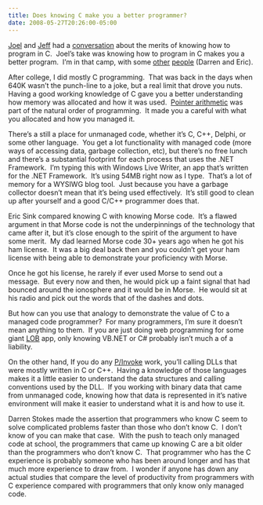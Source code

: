 ```yaml
---
title: Does knowing C make you a better programmer?
date: 2008-05-27T20:26:00-05:00
---
```

[Joel](http://www.joelonsoftware.com/AboutMe.html) and [Jeff](http://www.codinghorror.com/blog/archives/000021.html) had a [conversation](http://blog.stackoverflow.com/index.php/2008/04/podcast-3/) about the merits of knowing how to program in C.  Joel&#8217;s take was knowing how to program in C makes you a better program.  I&#8217;m in that camp, with some [other](http://blog.darrenstokes.com/2008/05/22/do-you-really-need-to-know-c-i-think-so/) [people](http://www.ericsink.com/entries/c_morse_code.html) (Darren and Eric).

After college, I did mostly C programming.  That was back in the days when 640K wasn&#8217;t the punch-line to a joke, but a real limit that drove you nuts.  Having a good working knowledge of C gave you a better understanding how memory was allocated and how it was used.  [Pointer arithmetic](http://en.wikipedia.org/wiki/Pointer_arithmetic) was part of the natural order of programming.  It made you a careful with what you allocated and how you managed it.

There&#8217;s a still a place for unmanaged code, whether it&#8217;s C, C++, Delphi, or some other language.  You get a lot functionality with managed code (more ways of accessing data, garbage collection, etc), but there&#8217;s no free lunch and there&#8217;s a substantial footprint for each process that uses the .NET Framework.  I&#8217;m typing this with Windows Live Writer, an app that&#8217;s written for the .NET Framework.  It&#8217;s using 54MB right now as I type.  That&#8217;s a lot of memory for a WYSIWG blog tool.  Just because you have a garbage collector doesn&#8217;t mean that it&#8217;s being used effectively.  It&#8217;s still good to clean up after yourself and a good C/C++ programmer does that.

Eric Sink compared knowing C with knowing Morse code.  It&#8217;s a flawed argument in that Morse code is not the underpinnings of the technology that came after it, but it&#8217;s close enough to the spirit of the argument to have some merit.  My dad learned Morse code 30+ years ago when he got his ham license.  It was a big deal back then and you couldn&#8217;t get your ham license with being able to demonstrate your proficiency with Morse.

Once he got his license, he rarely if ever used Morse to send out a message.  But every now and then, he would pick up a faint signal that had bounced around the ionosphere and it would be in Morse.  He would sit at his radio and pick out the words that of the dashes and dots.   

But how can you use that analogy to demonstrate the value of C to a managed code programmer?  For many programmers, I&#8217;m sure it doesn&#8217;t mean anything to them.  If you are just doing web programming for some giant [LOB](http://en.wikipedia.org/wiki/Pointer_arithmetic) app, only knowing VB.NET or C# probably isn&#8217;t much a of a liability.

On the other hand, If you do any [P/Invoke](http://www.pinvoke.net/) work, you&#8217;ll calling DLLs that were mostly written in C or C++.  Having a knowledge of those languages makes it a little easier to understand the data structures and calling conventions used by the DLL.  If you working with binary data that came from unmanaged code, knowing how that data is represented in it&#8217;s native environment will make it easier to understand what it is and how to use it.

Darren Stokes made the assertion that programmers who know C seem to solve complicated problems faster than those who don&#8217;t know C.  I don&#8217;t know of you can make that case.  With the push to teach only managed code at school, the programmers that came up knowing C are a bit older than the programmers who don&#8217;t know C.  That programmer who has the C experience is probably someone who has been around longer and has that much more experience to draw from.  I wonder if anyone has down any actual studies that compare the level of productivity from programmers with C experience compared with programmers that only know only managed code.
